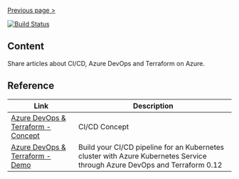 [Previous page >](../)

[![Build Status](https://dev.azure.com/jamesdld23/vpc_lab/_apis/build/status/JamesDLD.terraform%20Introduction?branchName=master)](https://dev.azure.com/jamesdld23/vpc_lab/_build/latest?definitionId=9&branchName=master)

Content
------------

Share articles about CI/CD, Azure DevOps and Terraform on Azure.

Reference
------------

| Link  | Description |
| ------------- | ------------- |
| [Azure DevOps & Terraform - Concept](https://medium.com/@jamesdld23/a-cicd-journey-with-azure-devops-and-terraform-part-1-358f785b13f3?source=friends_link&sk=33b9e255d9066edb7c450e7f140c5c08) | CI/CD Concept |
| [Azure DevOps & Terraform - Demo]() | Build your CI/CD pipeline for an Kubernetes cluster with Azure Kubernetes Service through Azure DevOps and Terraform 0.12 |
